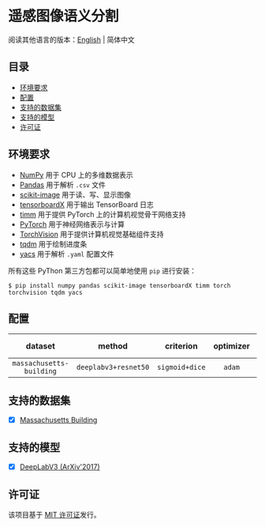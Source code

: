 # 遥感图像语义分割

阅读其他语言的版本：[English](README.md) | 简体中文

## 目录

- [环境要求](#prerequisites)
- [配置](#configurations)
- [支持的数据集](#supported-datasets)
- [支持的模型](#supported-models)
- [许可证](#license)

## <a name="prerequisites"></a> 环境要求

- [NumPy](https://numpy.org/) 用于 CPU 上的多维数据表示
- [Pandas](https://pandas.pydata.org/) 用于解析 `.csv` 文件
- [scikit-image](https://scikit-image.org/) 用于读、写、显示图像
- [tensorboardX](https://github.com/lanpa/tensorboardX) 用于输出 TensorBoard 日志
- [timm](https://github.com/rwightman/pytorch-image-models) 用于提供 PyTorch 上的计算机视觉骨干网络支持
- [PyTorch](https://pytorch.org/) 用于神经网络表示与计算
- [TorchVision](https://pytorch.org/vision/) 用于提供计算机视觉基础组件支持
- [tqdm](https://github.com/tqdm/tqdm) 用于绘制进度条
- [yacs](https://github.com/rbgirshick/yacs) 用于解析 `.yaml` 配置文件

所有这些 PyThon 第三方包都可以简单地使用 `pip` 进行安装：

```shell
$ pip install numpy pandas scikit-image tensorboardX timm torch torchvision tqdm yacs
```

## <a name="configurations"></a> 配置

| dataset                  | method               | criterion      | optimizer | scheduler | batch size | LR    | epochs | config                                                                                                |
|:------------------------:|:--------------------:|:--------------:|:---------:|:---------:|:----------:|:-----:|:------:|:-----------------------------------------------------------------------------------------------------:|
| `massachusetts-building` | `deeplabv3+resnet50` | `sigmoid+dice` | `adam`    | `plateau` | 8          | 0.001 | 40     | [config](configs/massachusetts-building_deeplabv3+resnet50_sigmoid+dice_adam_plateau_8_0.001_40.yaml) |

## <a name="supported-datasets"></a> 支持的数据集

- [x] [Massachusetts Building](datas/massachusetts_building.py)

## <a name="supported-models"></a> 支持的模型

- [x] [DeepLabV3 (ArXiv'2017)](models/deeplabv3.py)

## <a name="license"></a> 许可证

该项目基于 [MIT 许可证](LICENSE)发行。
